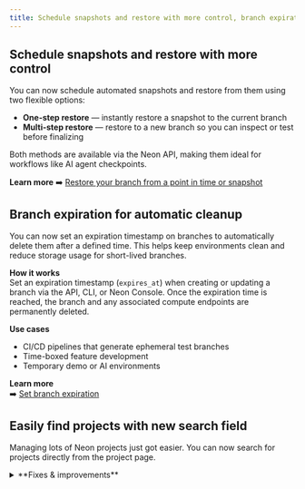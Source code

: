 ```yaml
---
title: Schedule snapshots and restore with more control, branch expiration, and project search
---
```


## Schedule snapshots and restore with more control

You can now schedule automated snapshots and restore from them using two flexible options:

- **One-step restore** — instantly restore a snapshot to the current branch
- **Multi-step restore** — restore to a new branch so you can inspect or test before finalizing

Both methods are available via the Neon API, making them ideal for workflows like AI agent checkpoints.

**Learn more**
➡️ [Restore your branch from a point in time or snapshot](/docs/guides/backup-restore)

## Branch expiration for automatic cleanup

You can now set an expiration timestamp on branches to automatically delete them after a defined time. This helps keep environments clean and reduce storage usage for short-lived branches.

**How it works**  
Set an expiration timestamp (`expires_at`) when creating or updating a branch via the API, CLI, or Neon Console. Once the expiration time is reached, the branch and any associated compute endpoints are permanently deleted.

**Use cases**

- CI/CD pipelines that generate ephemeral test branches
- Time-boxed feature development
- Temporary demo or AI environments

**Learn more**  
➡️ [Set branch expiration](/docs/guides/branch-expiration)

## Easily find projects with new search field

Managing lots of Neon projects just got easier. You can now search for projects directly from the project page.

<details>

<summary>**Fixes & improvements**</summary>

- **Neon Console**
  - [Console improvements and fixes]

- **Drizzle Studio update**

  The Drizzle Studio integration that powers the **Tables** page in the Neon Console has been updated. For the latest improvements and fixes, see the [Neon Drizzle Studio Integration Changelog](https://github.com/neondatabase/neon-drizzle-studio-changelog/blob/main/CHANGELOG.md).

- **Fixes**
  - [Bug fixes and improvements]

</details>
